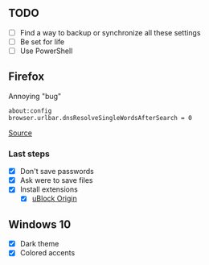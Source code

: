 ## TODO

- [ ] Find a way to backup or synchronize all these settings
- [ ] Be set for life
- [ ] Use PowerShell

## Firefox

Annoying "bug"

```
about:config
browser.urlbar.dnsResolveSingleWordsAfterSearch = 0
```
[Source](https://old.reddit.com/r/firefox/comments/hfqqpc/how_to_remove_did_you_mean_to_go_to/fw19h2y/?context=3)

### Last steps
- [x] Don't save passwords
- [x] Ask were to save files
- [x] Install extensions
  - [x] [uBlock Origin](https://addons.mozilla.org/en-US/firefox/addon/ublock-origin)

## Windows 10

- [x] Dark theme
- [x] Colored accents
